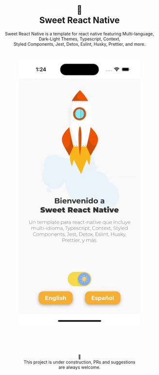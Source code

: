 <h1 align="center">
  🚀
  <br>
    Sweet React Native
  <br>
</h1>

<p align="center">Sweet React Native is a template for react native featuring Multi-language, Dark-Light Themes, Typescript, Context, <br> Styled Components, Jest, Detox, Eslint, Husky, Prettier, and more.</p>

<br>

<p align="center">
    <img src="./src/assets/demo_1.gif" width="400" />
</p>

<br>
<br>
<br>
<br>
<p align="center">
    🚧
    <br>
    This project is under construction, PRs and suggestions<br>are always welcome.
</p>
